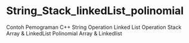 # String_Stack_linkedList_polinomial
Contoh Pemograman C++
String Operation
Linked List Operation
Stack Array & LinkedList
Polinomial Array & Linkedlist
